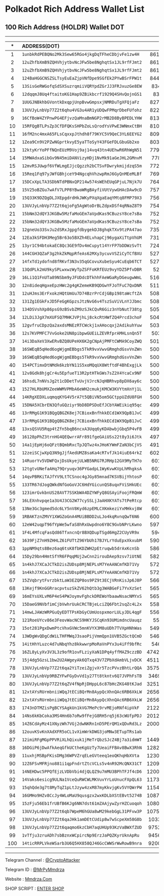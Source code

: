 # Polkadot Rich Address Wallet List 
## 100 Rich Address (HOLDR) Wallet DOT
---

| * | ADDRESS(DOT) | BALANCE |
| :---: |:--- | :---: |
| 1 | `1unbkRdPEBQNo2Mk3Sew65RGo4jkgDqTFheCDbjvFe1zw4H` | 861244.9146711311 |
| 2 | `12uZhfbXmB9ZQHVhjytbvNcJFw5be8NghqtSx1JL9rfFJmt2` | 861039.4217144842 |
| 3 | `12uZhfbXmB9ZQHVhjytbvNcJFw5be8NghqtSx1JL9rfFJmt2` | 861039.4217144842 |
| 4 | `124BaHGGCNSZSLTsyEuEaZjpVNfDpe9SGfEk2PYwBSrFPW1t` | 844325.5877996822 |
| 5 | `13SisGeRWGofqSdSXSuzrqmiiVQRYpdZGrJJ3FRJxuzGe8EW` | 834945.344409545 |
| 6 | `12dqqmJ8Uq4ftaitoKG1Hap9ZBikbcrf1929Q4SHvQojnGS1` | 833054.48466118 |
| 7 | `1UUGJNBkhbGVontkDxqpjUnpBvwGmpsxjNMRDuTgXFQjaFz` | 827629.7554963791 |
| 8 | `13UVJyLnbVp77Z2t6qhu4VG3u4AR1yUDQwFPMqrDbeFUfohz` | 822942.6309673905 |
| 9 | `16CfBoW4ZYPnwPG4EFjvzQaMnaBmNGP2rMB2D8ByBPEDLYHW` | 813822.5053047511 |
| 10 | `15RFQgBTLPsZp3CfDFQKsSHPbZoLsQrodYsVPwE3WNmxCtBH` | 810535.4535720542 |
| 11 | `16fM2nc4mxA65FLsCqxxpJthdh8f79KYC5V9QeC3YL6EEYG2` | 809426.6912365804 |
| 12 | `1Zea9Cn9V2PZwNGprtkvyE5yaTToSyY43FGeFDLGbuGb2xo` | 803452.2238038447 |
| 13 | `12ktyKrYoPFfNQnEUzM9Voj9aj14vq43tn4UEhwR6RhWgN51` | 779743.5293999987 |
| 14 | `15MWAdxaSibGv9N45miDANVizyHDj1NvMk91aGeJHL2GMnvM` | 778889.392789614 |
| 15 | `12mvRSJUwpf6VfWLmgEJjcQgzzh2bCTSvFDwrykmijdzqS5m` | 772206.7122912018 |
| 16 | `15Req1Fq97yJWfGBhjceY94NgcqhVhzwpRmJ6GyQnMEeMLBf` | 769409.5098820759 |
| 17 | `15DCxXpLTA3SDbNTdPBNxQP214w574sWEhEUqGPjuL7Njk7U` | 764857.0973552858 |
| 18 | `15V25oBZGu7wAfV7LPP8YBwaWRgBAyfiVUtVywGHAcDAw9cD` | 757034.9285838743 |
| 19 | `15Q33K9DZQgDLJXEpgdrdHkJWKyPXqXgaEaqYMtq8FMP79X3` | 756763.3582897608 |
| 20 | `13UVJyLnbVp77Z2t6qjoFg5AgWtoDrBLZdpxDSf4qRNaZ8T9` | 754563.9078740148 |
| 21 | `15bNm32dQY3JKGBw5MzfaMoGEm7aVpdKas9CBuzsY8ce7sBa` | 752076.8977250339 |
| 22 | `15bNm32dQY3JKGBw5MzfaMoGEm7aVpdKas9CBuzsY8ce7sBa` | 752076.8977250339 |
| 23 | `12gneUo33SvJu2dSRxJgpgfdbygekDJ8ghqkTXv9tzPA47ao` | 735537.4851841642 |
| 24 | `12Ea3kSFDH3Meg5Br63o5BXZh4ELvhapCj96ygaXiTtpVhUM` | 731536.9919224458 |
| 25 | `13yr1C94btokaEC8Qc3GE9fDv4mCupyt14YrFP7bDDWzSvTt` | 724125.3558689678 |
| 26 | `144CGH3QZaF3g2hkZkMqpRfeAs62MXy3ycuvVSZiCyTCfBXU` | 527425.1151849554 |
| 27 | `14fxTd1ydofnd8fRKvf3N3v35qGCovuXubeSyu4CuEqb6TCT` | 527170.3270206497 |
| 28 | `13QdPLk2mU9kySPLwxwzWyTpZSFFoKRfEUz9vyYDZ5PfvDBR` | 526399.23540955 |
| 29 | `16Li1Q1FnUTa89NSbm9yJFUDdcDTkhhFAeWGaRyDGeugwWmL` | 516912.1283356206 |
| 30 | `12n8ideqHgxeEpzHWc2g4gKZemeKB9QDGwYFJoTFuC7QxDNR` | 511720.2926527558 |
| 31 | `12uHJms3ErFxokzHQtUmUu7D74BzrPrCdjGBp198taWcftZA` | 508200.9691641342 |
| 32 | `131Zg1EGkFxJD5FeGgKGpzsJtzNvG6v4TszSuViVLnYJJbmc` | 508188.9223003956 |
| 33 | `134DSVshXp86psG9zBSvbZM9zSJkCQvR6Giz3nYbNut738tg` | 505748.0098058351 |
| 34 | `12LDi3JgX7mXUFSQ7MHKJVPjhLj8ckcRtHWfZQ4Prcd3choF` | 504554.7983059335 |
| 35 | `12gvfruCDpzQa2axdsMNEzRTCWckj1xAHocqxj2AdikuhYuw` | 503968.3240999956 |
| 36 | `12s7KVPMFC7VvGoke2UN8pibpwGUEiLZEVRfprAMHLsnQn5T` | 503604.168781253 |
| 37 | `14i3DaXeV3XwERvBZQ8UPeHX6K2gCNpAjPMFtCWMA9CoyZWQ` | 501222.5260969054 |
| 38 | `16SWEqB5qHed6ogWjgmEBbgs5TkR9vxVwvGRmghdGsvVnZWn` | 500989.8347944793 |
| 39 | `16SWEqB5qHed6ogWjgmEBbgs5TkR9vxVwvGRmghdGsvVnZWn` | 500989.8347944793 |
| 40 | `154PCTimxDtNMdk6kzbYN11S5xoMQqUX8WtftdF4BhExgjLk` | 500049.9840999956 |
| 41 | `12v8Gdk8hjgCr4u5EpfueT13R2ptHTkGWs7sZ2X4YcaCx9NF` | 500049.9840999956 |
| 42 | `16hsdL7nNVsJg2t1cDDetTvUvjVJrcNJqHBRhvp8pDX6ay6c` | 500049.9840999956 |
| 43 | `1527HLRbUMXZeeWWMVPMbA6eWH2cmukjKMCW3KVYtmXnYj1L` | 500049.9840999956 |
| 44 | `14KRgXEDXLuqmqqKYG4V5rA7t5QBiVN5om5GCtppUZdU8FGH` | 500049.9840999956 |
| 45 | `15DNA5XCbrEN3QfuGQziyr9bD8DPSDoEfJCbYAWEikiq95qc` | 499994.9493187487 |
| 46 | `13rRMgG1K91BQgQBGZK8ej7CBioxBnfhkkECd1WX9QpB1JvC` | 499901.8339999734 |
| 47 | `13rRMgG1K91BQgQBGZK8ej7CBioxBnfhkkECd1WX9QpB1JvC` | 499901.8339999734 |
| 48 | `13xsQSVU5Rqp4tZfn5bqB6ncxA3Uqq6yKDAbwbjGbq5P4vFB` | 499349.8141949497 |
| 49 | `16128pPhZ3trnHG4QEQwrrAFr891fgeGAiUSs22t8y3i6Jtk` | 497593.0274660037 |
| 50 | `14a1jEpHj6oQFztBQmbRxcTpJQTwz4xJHoKYWmFZaN3bCjVS` | 491765.7919959509 |
| 51 | `12zeiSCjwXpQ3N9gJjfAedUMZ8saKa4cRTvfJk14iuE64rkZ` | 602392.5575239372 |
| 52 | `14RuorYv5VDWFQxjDsUkyejULWB5NRG7RJRHp12GX9MyTH7o` | 601641.676769419 |
| 53 | `12tgtvUNefaAHq79Qryuqv36PYGadpL1WyKvwKVpLhMhgksA` | 601641.676769419 |
| 54 | `14qvPBRKiTAJfYV9LtTCSnoc4gJGy85mnad7KSVBijYhtosP` | 601641.676769419 |
| 55 | `133TR67dJogQWkdNfGoGoVJC6HdYGicunQS8uqxFViSHkUEc` | 601641.676769419 |
| 56 | `123imrGvkbnUS28AVT7SSKbWA4DZYWFyQ8GSAyiFoojFRQmW` | 601641.676769419 |
| 57 | `16LEXnhvpqe1a3U4J3CG2W77cySSLjJaAHXKYATs7tPeRtcp` | 601641.676769419 |
| 58 | `13Ne3Gc3gmed5dc6LY5nV8Kyd6zpEMLCXKmkeziYxMHkvj8W` | 601398.201944958 |
| 59 | `1RBAKTznZMVY1XWGZoGnA4MUiBBDD2uLJo4kqRvnqQwT6N6` | 600001.9038999803 |
| 60 | `12eW42uqpT96fYpWe5wfaS8hRxUwpdno6Y8C9GvbNPrLKwno` | 597112.7078657823 |
| 61 | `1F4L4MfcqFasQd86TfxncnQr8BXQDupTSgd6HgZ2CUyVR9x` | 594107.117384675 |
| 62 | `1639FjZ7nH9ZHHLZ61FUTtZ96YbUh17BJYLrYduEpxXkxubM` | 590305.0970207133 |
| 63 | `1ppNM9qts8Bez6aq6tsK8fbKDZWH2pEtruqwb5drAxKcnSb` | 586542.2069999949 |
| 64 | `15Dy29bn4HmtSfYR6FPqqMUj2wCnn2irouDAep9zsv7iUtNE` | 582821.0375303162 |
| 65 | `1n4khJ7XCaJCTkD2isZUDsp8MjNEPLsM7YeAANCmfKD71Vy` | 572235.5678142931 |
| 66 | `1n4khJ7XCaJCTkD2isZUDsp8MjNEPLsM7YeAANCmfKD71Vy` | 572235.5678142931 |
| 67 | `15ZVqbrytFvrzbktLaW3EZQP8os9PZ9t3ECjVRnKisJp6J8P` | 566284.0197497456 |
| 68 | `13Kejf9KnGGRracpvtuzSkZV62hQtb3g3WABGeFi7YvXzSet` | 565256.3143764433 |
| 69 | `16mEYsUXLvM6P4eS4PWJoymvFghckDREWoYbaawNsacNMYxS` | 565035.6650930177 |
| 70 | `15DaeG9NVbfimCjbVwhrUukCRCTBjeLciZQ6Fbt2sqZc4L2x` | 558049.7167140722 |
| 71 | `14mwLJAWzWRPGuQyEDTTPsKbGyCUmUospxmorLULyJDL4qgF` | 556319.5141456077 |
| 72 | `121RoeUYcv86e3FeovWacNCS9HKYJSCqKn93UMimdncUauqz` | 552425.95857819 |
| 73 | `15ot281PgxDwmPtcVhxGVWc5mnKVYX3M8uUDh7TVXpHNhWas` | 549779.5886714113 |
| 74 | `13WDgWvQDgCdWiLTHFMWqJ3saoPijVmmQpn1UVB5ZGctQCmD` | 546876.5082999792 |
| 75 | `14itHhYLuzc4d7uNbqYhz8kkwwrpMoRaVnPYx3u4iFf9bfRc` | 546535.603509647 |
| 76 | `16ZL8yLyXv3V3L3z9ofR1ovFLziyXaN1DPq4yffMAZ9czzBD` | 47420018.6763768175 |
| 77 | `15j4dg5GzsL1bw2U2AWgeyAk6QTxq43V7ZPbXdAmbVLjvDCK` | 45116543.9600000001 |
| 78 | `13UVJyLnbVp77Z2t6qa2YiTzeiZgjvXr5TzcPVvzBhtLrQQA` | 35759931.3927924796 |
| 79 | `13UVJyLnbVp9RBZYFwFGyDvVd1y27Tt8tkntv6Q7JVPhFsTB` | 34694027.704587355 |
| 80 | `13UVJyLnbVp77Z2t6qZV4fNpRjDHppL6c87bHcZKG48tKJad` | 32515980.2333576263 |
| 81 | `12xtAYsRUrmbniiWQqJtECiBQrMn8AypQcXhnQAc6RB6XkLW` | 26568299.2008113762 |
| 82 | `12xtAYsRUrmbniiWQqJtECiBQrMn8AypQcXhnQAc6RB6XkLW` | 26567796.6348704207 |
| 83 | `1743nDTMZisPgBCYSAgkUn1kVG7MePc9rvMEjoRNf4ipVkF` | 21222652.7590749654 |
| 84 | `14Ns6kKbCoka3MS4Hn6b7oRw9fFejG8RH5rq5j63cWUfpPDJ` | 20126791.4436570326 |
| 85 | `14Z6CdAyMz41XNyzWh7VGj2dwNKRn1nD5PErQM1xQDvRd3Lz` | 20000003.4844999984 |
| 86 | `12ouvKSvKnXAdXFR5oCL1vXimWrkDWG3joMNw3ETupTRs1ab` | 16230000 |
| 87 | `12imiRFgMGpPPVRiXLhQixuk1jMeTrQbzSJcZ4Bj7a3idmWT` | 14493966.1596863144 |
| 88 | `16DGiP6jDwAfkAeqGfkUCtheKgUzTy7UeaiFFBAv8BwX3RhN` | 12820021.4180610475 |
| 89 | `11uxhjMSBpFKisDMg36WPVZrqELeGVteeq1eoQKhqHbXVta` | 12300049.9442999866 |
| 90 | `12Z6FSvMFRjno881i1qpFndrtZtcVCLs5v4nR92McQNX31CT` | 12090103.8760999874 |
| 91 | `14NEHDwc5PPQfEjzLVDbVbi4djQLQZ9u7mMU3BPhTFJf4cD6` | 12000001.4412999888 |
| 92 | `14Vaks6esicg9ULNa1VceQuRWCWLMKVuvYrLoUnucFXpQL63` | 11735191.7988013925 |
| 93 | `15qhQde3g7t8MyTqZ1pLtJzyw4zxM87myKkvjgKv5VYQWrPW` | 11549999.9589999847 |
| 94 | `16GMHo9HZv8CcJy4WLoMaU9qusgzx2wxKDLbXStEBvt5274B` | 10875712.6945477206 |
| 95 | `15zFju56Eb1frUBfB6KJg6NN7dst61mZAAjywZyrHZCuoqoh` | 10800049.9317999732 |
| 96 | `13UVJyLnbVp77Z2t6qb7WpeM6hGUa8wM29kebGgL31PFvw3P` | 10751519.1351517478 |
| 97 | `13UVJyLnbVp77Z2t6qaJHk1amDEtCUdip8w7wScpeXm58G8b` | 10333552.043316697 |
| 98 | `13UVJyLnbVp77Z2t6qaqmo6kzCbH7aqUHUp93KzVaBWXfZUD` | 9752487.4268038525 |
| 99 | `1vTfju3zruADh7sbBznxWCpircNp9ErzJaPQZKyrUknApRu` | 9456893.7875689445 |
| 100 | `14ticRRPLVkeWSarb3U6Q5HX858QJ46GcCWWSrWwRowB9nra` | 9200003.9537999968 |

---
Telegram Channel : [@CryptoAttacker](https://t.me/CryptoAttacker)

Telegram ID : [@MrPyMmdrza](https://t.me/MrPyMmdrza)

Website : [Mmdrza.Com](https://mmdrza.com)

SHOP SCRIPT : [ENTER SHOP](https://mmdrza.page.link/Shop)

